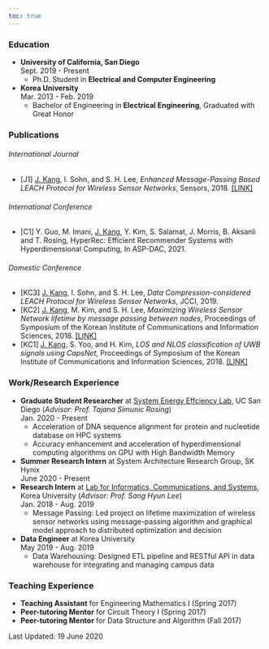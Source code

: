 ```yaml
---
toc: true
---
```

### Education

* **University of California, San Diego**\
Sept. 2019 - Present
    * Ph.D. Student in **Electrical and Computer Engineering** &nbsp;&nbsp;&nbsp;&nbsp;
* **Korea University**\
Mar. 2013 - Feb. 2019
    * Bachelor of Engineering in **Electrical Engineering**, Graduated with Great Honor

### Publications
###### International Journal
  - [J1] <ins>J. Kang</ins>, I. Sohn, and S. H. Lee, *Enhanced Message-Passing Based LEACH Protocol for Wireless Sensor Networks*, Sensors, 2018. 
[\[LINK\]](https://www.mdpi.com/1424-8220/19/1/75)

###### International Conference
  - [C1] Y. Guo, M. Imani, <ins>J. Kang</ins>, Y. Kim, S. Salamat, J. Morris, B. Aksanli and T. Rosing, HyperRec: Efficient Recommender Systems with Hyperdimensional Computing, In ASP-DAC, 2021.
###### Domestic Conference
  - [KC3] <ins>J. Kang</ins>, I. Sohn, and S. H. Lee, *Data Compression-considered LEACH Protocol for Wireless Sensor Networks*, JCCI, 2019. 
  - [KC2] <ins>J. Kang</ins>, M. Kim, and S. H. Lee, *Maximizing Wireless Sensor Network lifetime by message passing between nodes*, Proceedings of Symposium of the Korean Institute of Communications and Information Sciences, 2018. [\[LINK\]](http://www.dbpia.co.kr/Journal/ArticleDetail/NODE07512630)
  - [KC1] <ins>J. Kang</ins>, S. Yoo, and H. Kim, *LOS and NLOS classification of UWB signals using CapsNet*, Proceedings of Symposium of the Korean Institute of Communications and Information Sciences, 2018. [\[LINK\]](http://www.dbpia.co.kr/Journal/ArticleDetail/NODE07368798)

### Work/Research Experience
* **Graduate Student Researcher** at [System Energy Effciency Lab](http://seelab.ucsd.edu), UC San Diego (*Advisor: Prof. Tajana Simunic Rosing*)\
Jan. 2020 - Present
    - Acceleration of DNA sequence alignment for protein and nucleotide database on HPC systems
    - Accuracy enhancement and acceleration of hyperdimensional computing algorithms on GPU with High Bandwidth Memory
* **Summer Research Intern** at System Architecture Research Group, SK Hynix\
June 2020 - Present
    <!-- - Acceleration of DNA sequence alignment for protein and nucleotide database on HPC systems -->
* **Research Intern** at [Lab for Informatics, Communications, and Systems](https://sites.google.com/view/licswww), Korea University (*Advisor: Prof. Sang Hyun Lee*)\
Jan. 2018 - Aug. 2019
    - Message Passing:
      Led project on lifetime maximization of wireless sensor networks using message-passing algorithm and graphical model approach to distributed optimization and decision
* **Data Engineer** at Korea University\
May 2019 - Aug. 2019
  * Data Warehousing: Designed ETL pipeline and RESTful API in data warehouse for integrating and managing campus data
      
### Teaching Experience
* **Teaching Assistant** for Engineering Mathematics I (Spring 2017)
* **Peer-tutoring Mentor** for Circuit Theory I (Spring 2017)
* **Peer-tutoring Mentor** for Data Structure and Algorithm (Fall 2017)

<!-- 
### Extracurricular
* Hardware and Software Club (HandS) [\[about\]](https://hands.korea.ac.kr) [\[board\]](https://hardwareand.software)\
*Server/Webpage Administrator, Technical Leader*\
Mar. 2013 - Dec. 2018
  * Hands-on project: Presented personal projects at annual exhibition
  * Server Maintaining: Developed society webpage and maintained server. Designed overall architecture built with Nginx and Ruby, and used applicative multiplexer to use various protocols
  * Mentoring: Taught fundamental skills such as C, project management, machine learning basics to help freshmen start personal projects -->

<!-- 
Technical Skills
----------
* Languages: C, C++, CUDA, Python, MATLAB, Verilog, ARM Assembly, React.js
* Technologies: Spectre, SPICE, Quartus, Multisim, Design Compiler -->

<!-- Language Skills
----------
* Korean (Native), English (Fluent), Mandarin (Novice) -->

Last Updated: 19 June 2020
